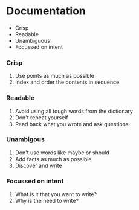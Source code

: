 # Documentation

- Crisp
- Readable
- Unambiguous
- Focussed on intent

### Crisp

1. Use points as much as possible
1. Index and order the contents in sequence

### Readable

1. Avoid using all tough words from the dictionary
1. Don't repeat yourself
1. Read back what you wrote and ask questions

### Unambigous

1. Don't use words like maybe or should
1. Add facts as much as possible
1. Discover and write

### Focussed on intent

1. What is it that you want to write?
1. Why is the need to write?

